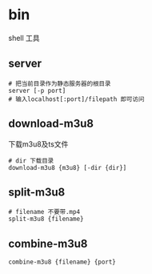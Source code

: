 # bin #

shell 工具

## server ##

```shell script
# 把当前目录作为静态服务器的根目录
server [-p port]
# 输入localhost[:port]/filepath 即可访问
```

## download-m3u8 ##

下载m3u8及ts文件

```shell
# dir 下载目录
download-m3u8 {m3u8} [-dir {dir}]
```

## split-m3u8 ##

```shell
# filename 不要带.mp4
split-m3u8 {filename} 
```

## combine-m3u8 ##

```shell
combine-m3u8 {filename} {port}
```
